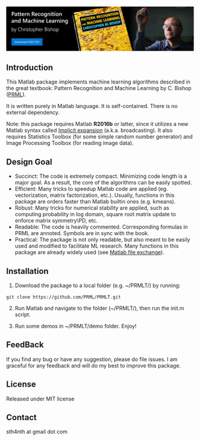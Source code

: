 [![book](/images/PRML-banner-1024x241.jpg)](https://www.microsoft.com/en-us/research/uploads/prod/2006/01/Bishop-Pattern-Recognition-and-Machine-Learning-2006.pdf)

Introduction
-------
This Matlab package implements machine learning algorithms described in the great textbook:
Pattern Recognition and Machine Learning by C. Bishop ([PRML](http://research.microsoft.com/en-us/um/people/cmbishop/prml/)).

It is written purely in Matlab language. It is self-contained. There is no external dependency.

Note: this package requires Matlab **R2016b** or latter, since it utilizes a new Matlab syntax called [Implicit expansion](https://cn.mathworks.com/help/matlab/release-notes.html?rntext=implicit+expansion&startrelease=R2016b&endrelease=R2016b&groupby=release&sortby=descending) (a.k.a. broadcasting). It also requires Statistics Toolbox (for some simple random number generator) and Image Processing Toolbox (for reading image data).

Design Goal
-------
* Succinct: The code is extremely compact. Minimizing code length is a major goal. As a result, the core of the algorithms can be easily spotted.
* Efficient: Many tricks to speedup Matlab code are applied (eg. vectorization, matrix factorization, etc.). Usually, functions in this package are orders faster than Matlab builtin ones (e.g. kmeans).
* Robust: Many tricks for numerical stability are applied, such as computing probability in log domain, square root matrix update to enforce matrix symmetry\PD, etc.
* Readable: The code is heavily commented. Corresponding formulas in PRML are annoted. Symbols are in sync with the book.
* Practical: The package is not only readable, but also meant to be easily used and modified to facilitate ML research. Many functions in this package are already widely used (see [Matlab file exchange](http://www.mathworks.com/matlabcentral/fileexchange/?term=authorid%3A49739)).

Installation
-------
1. Download the package to a local folder (e.g. ~/PRMLT/) by running: 
```console
git clone https://github.com/PRML/PRMLT.git
```
2. Run Matlab and navigate to the folder (~/PRMLT/), then run the init.m script.

3. Run some demos in ~/PRMLT/demo folder. Enjoy!

FeedBack
-------
If you find any bug or have any suggestion, please do file issues. I am graceful for any feedback and will do my best to improve this package.

License
-------
Released under MIT license

Contact
-------
sth4nth at gmail dot com
